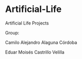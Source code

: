 ﻿# Artificial-Life
Artificial Life Projects

Group:

Camilo Alejandro Alaguna Córdoba

Eduar Moisés Castrillo Velilla
